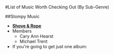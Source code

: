 #List of Music Worth Checking Out (By Sub-Genre)

##Stompy Music
- **[Shove & Rope](https://en.wikipedia.org/wiki/Shovels_%26_Rope)**  
 - Members  
   - Cary Ann Hearst  
    - Michael Trent   
  -  If you're going to get just one album:

